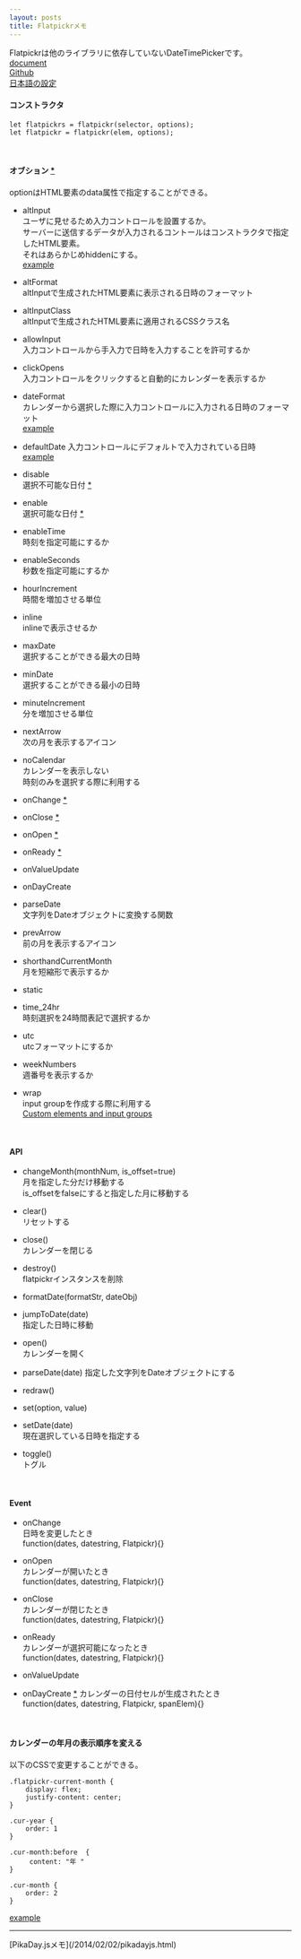 ```yaml
---
layout: posts
title: Flatpickrメモ  
---
```

Flatpickrは他のライブラリに依存していないDateTimePickerです。  
[document](https://chmln.github.io/flatpickr/)  
[Github](https://github.com/chmln/flatpickr)  
[日本語の設定](https://github.com/chmln/flatpickr/blob/master/src/flatpickr.l10n.ja.js)  

#### コンストラクタ

```
let flatpickrs = flatpickr(selector, options);
let flatpickr = flatpickr(elem, options);
```
<br>

#### オブション [\*](https://chmln.github.io/flatpickr/#options)

optionはHTML要素のdata属性で指定することができる。  

* altInput  
ユーザに見せるため入力コントロールを設置するか。  
サーバーに送信するデータが入力されるコントールはコンストラクタで指定したHTML要素。  
それはあらかじめhiddenにする。   
[example](http://jsdo.it/38elements/flatpickr-alt-input)  

* altFormat  
altInputで生成されたHTML要素に表示される日時のフォーマット  

* altInputClass  
altInputで生成されたHTML要素に適用されるCSSクラス名  

* allowInput  
入力コントロールから手入力で日時を入力することを許可するか  

* clickOpens  
入力コントロールをクリックすると自動的にカレンダーを表示するか  

* dateFormat  
カレンダーから選択した際に入力コントロールに入力される日時のフォーマット  
[example](http://jsdo.it/38elements/flatpickr-date-format)  

* defaultDate 
入力コントロールにデフォルトで入力されている日時  
[example](http://jsdo.it/38elements/flatpickr-date-format)  

* disable  
選択不可能な日付 [\*](https://chmln.github.io/flatpickr/#disable)  

* enable  
選択可能な日付 [\*](https://chmln.github.io/flatpickr/#enable)  

* enableTime  
時刻を指定可能にするか  

* enableSeconds  
秒数を指定可能にするか  

* hourIncrement  
時間を増加させる単位  

* inline  
inlineで表示させるか  

* maxDate  
選択することができる最大の日時  

* minDate  
選択することができる最小の日時  

* minuteIncrement  
分を増加させる単位  

* nextArrow  
次の月を表示するアイコン  

* noCalendar  
カレンダーを表示しない  
時刻のみを選択する際に利用する

* onChange [\*](https://chmln.github.io/flatpickr/#event-onChange)  

* onClose [\*](https://chmln.github.io/flatpickr/#event-onClose)   

* onOpen [\*](https://chmln.github.io/flatpickr/#event-onOpen)  

* onReady [\*](https://chmln.github.io/flatpickr/#event-onReady)    

* onValueUpdate  

* onDayCreate  

* parseDate  
文字列をDateオブジェクトに変換する関数  

* prevArrow  
前の月を表示するアイコン  

* shorthandCurrentMonth  
月を短縮形で表示するか  

* static  

* time_24hr  
時刻選択を24時間表記で選択するか  

* utc  
utcフォーマットにするか  

* weekNumbers  
週番号を表示するか  

* wrap  
input groupを作成する際に利用する  
[Custom elements and input groups](https://chmln.github.io/flatpickr/#example-strap)  

<br>

#### API

* changeMonth(monthNum, is_offset=true)  
月を指定した分だけ移動する  
is_offsetをfalseにすると指定した月に移動する  

* clear()  
リセットする

* close()  
カレンダーを閉じる  

* destroy()  
flatpickrインスタンスを削除  

* formatDate(formatStr, dateObj)  

* jumpToDate(date)  
指定した日時に移動  

* open()  
カレンダーを開く

* parseDate(date) 
指定した文字列をDateオブジェクトにする  

* redraw()  

* set(option, value)  

* setDate(date)  
現在選択している日時を指定する  

* toggle()  
トグル  

<br>

#### Event

* onChange  
日時を変更したとき  
function(dates, datestring, Flatpickr){}

* onOpen  
カレンダーが開いたとき  
function(dates, datestring, Flatpickr){}

* onClose  
カレンダーが閉じたとき    
function(dates, datestring, Flatpickr){}

* onReady  
カレンダーが選択可能になったとき  
function(dates, datestring, Flatpickr){}

* onValueUpdate  

* onDayCreate [\*](https://chmln.github.io/flatpickr/#event-onDayCreate)
カレンダーの日付セルが生成されたとき  
function(dates, datestring, Flatpickr, spanElem){}

<br>

#### カレンダーの年月の表示順序を変える

以下のCSSで変更することができる。

```
.flatpickr-current-month {
    display: flex;
    justify-content: center;
}

.cur-year {
    order: 1
}

.cur-month:before  {
     content: "年 "
}

.cur-month {
    order: 2
}
```

[example](http://jsdo.it/38elements/flatpickr-year-month-order)  

<hr>
[PikaDay.jsメモ](/2014/02/02/pikadayjs.html)  
